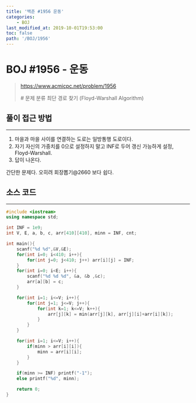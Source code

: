 ```yaml
---
title: '백준 #1956 운동'
categories:
    - BOJ
last_modified_at: 2019-10-01T19:53:00
toc: false
path: '/BOJ/1956'
---
```


# BOJ #1956 - 운동

> https://www.acmicpc.net/problem/1956
>
> \# 문제 분류
> 최단 경로 찾기 (Floyd-Warshall Algorithm)

## 풀이 접근 방법

---

1. 마을과 마을 사이를 연결하는 도로는 일방통행 도로이다.
2. 자기 자신의 가중치를 0으로 설정하지 말고 INF로 두어 갱신 가능하게 설정, Floyd-Warshall.
3. 답이 나온다.

간단한 문제다. 오히려 회장뽑기@2660 보다 쉽다.

## 소스 코드

---

```c++
#include <iostream>
using namespace std;

int INF = 1e9;
int V, E, a, b, c, arr[410][410], minn = INF, cnt;

int main(){
    scanf("%d %d",&V,&E);
    for(int i=0; i<410; i++){
        for(int j=0; j<410; j++) arr[i][j] = INF;
    }
    for(int i=0; i<E; i++){
        scanf("%d %d %d", &a, &b ,&c);
        arr[a][b] = c;
    }

    for(int i=1; i<=V; i++){
        for(int j=1; j<=V; j++){
            for(int k=1; k<=V; k++){
                arr[j][k] = min(arr[j][k], arr[j][i]+arr[i][k]);
            }
        }
    }

    for(int i=1; i<=V; i++){
        if(minn > arr[i][i]){
            minn = arr[i][i];
        }
    }

    if(minn >= INF) printf("-1");
    else printf("%d", minn);

    return 0;
}
```
